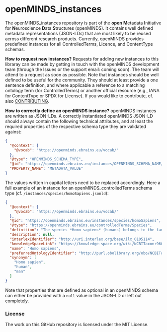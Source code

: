 # openMINDS_instances

The openMINDS_instances repository is part of the **open** **M**etadata **I**nitiative for **N**euroscience **D**ata **S**tructures (openMINDS). It contains well defined metadata representations (JSON-LDs) that are most likely to be reused across different research products. Currently, openMINDS provides predefined instances for all ControlledTerms, Licence, and ContentType schemas. 

**How to request new instances?** Requests for adding new instances to this libraray can be made by getting in touch with the openMINDS development team (through the Issues or the support email: coming soon). The team will attend to a request as soon as possible. Note that instances should be well defined to be useful for the community. They should at least provide a one sentence definition, and where applicable a reference to a matching ontology term (for ControlledTerms) or another official resource (e.g., IANA for ContentType or SPDX for License). If you would like to contribute, cf. also [CONTRIBUTING](https://github.com/HumanBrainProject/openMINDS_instances/blob/v1/CONTRIBUTING.md).

**How to correctly define an openMINDS instance?** openMINDS instances are written as JSON-LDs. A correctly instantiated openMINDS JSON-LD should always contain the following technical attributes, and at least the required properties of the respective schema type they are validated against:

```json
{
  "@context": {
    "@vocab": "https://openminds.ebrains.eu/vocab/"
  },
  "@type": "OPENMINDS_SCHEMA_TYPE",
  "@id": "https://openminds.ebrains.eu/instances/OPENMINDS_SCHEMA_NAME/HUMAN_READABLE_INSTANCE_ID",
  "PROPERTY_NAME": "METADATA_VALUE"
}
```

The values written in capital letters need to be replaced accordingly. Here a full example of an instance for an openMINDS_controlledTerms schema type (cf. `/instances/species/homoSapiens.jsonld`):

```json
{
  "@context": {
    "@vocab": "https://openminds.ebrains.eu/vocab/"
  },
  "@id": "https://openminds.ebrains.eu/instances/species/homoSapiens",
  "@type": "https://openminds.ebrains.eu/controlledTerms/Species",
  "definition": "The species *Homo sapiens* (humans) belongs to the family of *hominidae* (great apes).",
  "description": null,
  "interlexIdentifier": "http://uri.interlex.org/base/ilx_0105114",
  "knowledgeSpaceLink": "https://knowledge-space.org/wiki/NCBITaxon:9606#human",
  "name": "Homo sapiens",
  "preferredOntologyIdentifier": "http://purl.obolibrary.org/obo/NCBITaxon_9606",
  "synonym": [
    "Homo sapien",
    "human",
    "man"
  ] 
}
```
Note that properties that are defined as optional in an openMINDS schema can either be provided with a `null` value in the JSON-LD or left out completely.

### License

The work on this GitHub repository is licensed under the MIT License.
